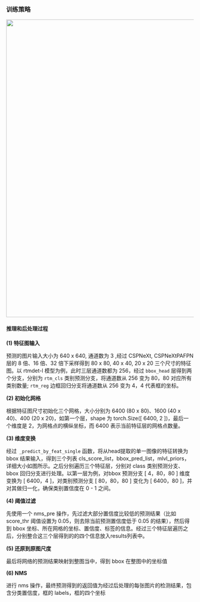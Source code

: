 ### 训练策略
<div align=center>
<img src="https://user-images.githubusercontent.com/89863442/192923741-eb6a81f4-f5a1-4697-badc-2909bd65c5fd.png" width="800"/>
</div>

#### 推理和后处理过程
**(1) 特征图输入**

预测的图片输入大小为 640 x 640, 通道数为 3 ,经过 CSPNeXt, CSPNeXtPAFPN 层的 8 倍、16 倍、32 倍下采样得到 80 x 80, 40 x 40, 20 x 20 三个尺寸的特征图。以 rtmdet-l 模型为例，此时三层通道数都为 256，经过 `bbox_head` 层得到两个分支，分别为 `rtm_cls` 类别预测分支，将通道数从 256 变为 80，80 对应所有类别数量; `rtm_reg` 边框回归分支将通道数从 256 变为 4，4 代表框的坐标。

**(2) 初始化网格**

根据特征图尺寸初始化三个网格，大小分别为 6400 (80 x 80)、1600 (40 x 40)、400 (20 x 20)，如第一个层，shape 为 torch.Size([ 6400, 2 ])，最后一个维度是 2，为网格点的横纵坐标，而 6400 表示当前特征层的网格点数量。

**(3) 维度变换**

经过` _predict_by_feat_single` 函数，将从head提取的单一图像的特征转换为 bbox 结果输入，得到三个列表 cls_score_list，bbox_pred_list，mlvl_priors，详细大小如图所示。之后分别遍历三个特征层，分别对 class 类别预测分支、bbox 回归分支进行处理。以第一层为例，对bbox 预测分支 [ 4，80，80 ] 维度变换为 [ 6400，4 ]，对类别预测分支 [ 80，80，80 ] 变化为 [ 6400，80 ]，并对其做归一化，确保类别置信度在 0 - 1 之间。

**(4) 阈值过滤**

先使用一个 nms_pre 操作，先过滤大部分置信度比较低的预测结果（比如 score_thr 阈值设置为 0.05，则去除当前预测置信度低于 0.05 的结果），然后得到 bbox 坐标、所在网格的坐标、置信度、标签的信息。经过三个特征层遍历之后，分别整合这三个层得到的的四个信息放入results列表中。


**(5) 还原到原图尺度**

最后将网络的预测结果映射到整图当中，得到 bbox 在整图中的坐标值


**(6) NMS**

进行 nms 操作，最终预测得到的返回值为经过后处理的每张图片的检测结果，包含分类置信度，框的 labels，框的四个坐标